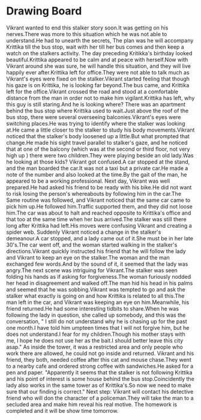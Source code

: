# Drawing Board

Vikrant wanted to end this stalker story soon.It was getting on his nerves.There was more to this situation which he was not able to understand.He had to unearth the secrets, The plan was he will accompany Krittika till the bus stop, wait with her till her bus comes and then keep a watch on the stalkers activity.
The day preceding Kritikka's birthday looked beautiful.Krittika appeared to be calm and at peace with herself.Now with Vikrant around she was sure, he will handle this situation, and they will live happily ever after.Krittika left for office.They were not able to talk much as Vikrant's eyes were fixed on the stalker.Vikrant started feeling that though his gaze is on Krittika, he is looking far beyond.The bus came, and Krittika left for the office.Vikrant crossed the road and stood at a comfortable distance from the man in order not to make him vigilant.Krittika has left, why this guy is still staring.And he is looking where?
There was an apartment behind the bus stop where Krittika used to wait.Just above the roof of the bus stop, there were several overseeing balconies.Vikrant's eyes were switching places.He was trying to identify where the stalker was looking at.He came a little closer to the stalker to study his body movements.Vikrant noticed that the stalker's body loosened up a little.But what prompted that change.He made his sight travel parallel to stalker's gaze, and he noticed that at one of the balcony (which was at the second or third floor, not very high up ) there were two children.They were playing beside an old lady.Was he looking at those kids? Vikrant got confused.A car stopped at the stand, and the man boarded the car.It was not a taxi but a private car.He made a note of the number and also looked at the time.By the gait of the man, he appeared to be a working professional.
Next day, Vikrant was well prepared.He had asked his friend to be ready with his bike.He did not want to risk losing the person's whereabouts by following him in the car.The Same routine was followed, and Vikrant noticed that the same car came to pick him up.He followed him.Traffic supported them, and they did not loose him.The car was about to halt and reached opposite to Krittika's office and that too at the same time when her bus arrived.The stalker was still there long after Krittika had left.His moves were confusing Vikrant and creating a spider web.
Suddenly Vikrant noticed a change in the stalker's demeanour.A car stopped, and a lady came out of it.She must be in her late 30's.The car went off, and the woman started walking in the stalker's directions.Vikrant quickly instructed his friend that he will follow the lady and Vikrant to keep an eye on the stalker.The woman and the man exchanged few words.And by the sound of it, it seemed that the lady was angry.The next scene was intriguing for Vikrant.The stalker was seen folding his hands as if asking for forgiveness.The woman furiously nodded her head in disagreement and walked off.The man hid his head in his palms and seemed that he was sobbing.Vikrant was tempted to go and ask the stalker what exactly is going on and how Krittika is related to all this.The man left in the car, and Vikrant was keeping an eye on him.Meanwhile, his friend returned.He had some interesting tidbits to share.When he was following the lady in question, she called up somebody, and this was the conversation,
" I still do not understand why he is chasing up for the past one month.I have told him umpteen times that I will not forgive him, but he does not understand.I fear for my children.Though his mother stays with me, I hope he does not use her as the bait.I should better leave this city asap."
As inside the tower, it was a restricted area and only people who work there are allowed, he could not go inside and returned.
Vikrant and his friend, they both, needed coffee after this cat and mouse chase.They went to a nearby cafe and ordered strong coffee with sandwiches.He asked for a pen and paper.
"Apparently it seems that the stalker is not following Krittika and his point of interest is some house behind the bus stop.Coincidently the lady also works in the same tower as of Krittika's.So now we need to make sure that our finding is correct."
Next step: Vikrant will contact his detective friend who will don the character of a policeman.They will take the man to a secluded area and make him reveal his real motive.
The homework is completed and it will be show time tomorrow.
